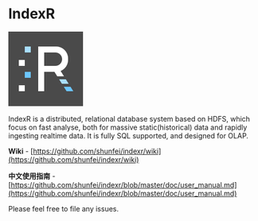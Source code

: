 # IndexR

![IndexR Logo](images/indexr-logo-150x150.png)

IndexR is a distributed, relational database system based on HDFS, which focus on fast analyse, both for massive static(historical) data and rapidly ingesting realtime data. It is fully SQL supported, and designed for OLAP.

**Wiki** - [https://github.com/shunfei/indexr/wiki](https://github.com/shunfei/indexr/wiki)

**中文使用指南** - [https://github.com/shunfei/indexr/blob/master/doc/user_manual.md](https://github.com/shunfei/indexr/blob/master/doc/user_manual.md)

Please feel free to file any issues.